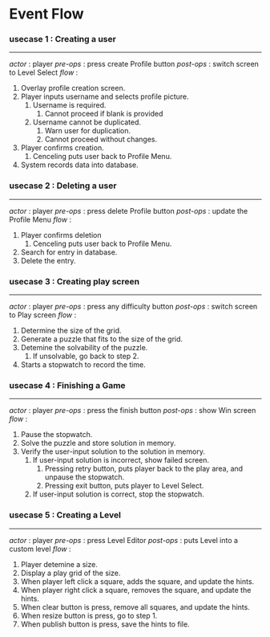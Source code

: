 # Event Flow

### usecase 1 : Creating a user
---------------------------------
*actor*     : player
*pre-ops*   : press create Profile button
*post-ops*  : switch screen to Level Select
*flow*      : 
1. Overlay profile creation screen.
2. Player inputs username and selects profile picture.
   1. Username is required.
      1. Cannot proceed if blank is provided
   2. Username cannot be duplicated.
      1. Warn user for duplication.
      2. Cannot proceed without changes.
3. Player confirms creation.
   1. Cenceling puts user back to Profile Menu.
4. System records data into database.

### usecase 2 : Deleting a user
---------------------------------
*actor*     : player
*pre-ops*   : press delete Profile button
*post-ops*  : update the Profile Menu
*flow*      :
1. Player confirms deletion
   1. Cenceling puts user back to Profile Menu.
2. Search for entry in database.
3. Delete the entry.

### usecase 3 : Creating play screen
------------------------------------
*actor*     : player
*pre-ops*   : press any difficulty button
*post-ops*  : switch screen to Play screen
*flow*      :
1. Determine the size of the grid.
2. Generate a puzzle that fits to the size of the grid.
3. Detemine the solvability of the puzzle.
   1. If unsolvable, go back to step 2.
4. Starts a stopwatch to record the time.
 
### usecase 4 : Finishing a Game
----------------------------------
*actor*     : player
*pre-ops*   : press the finish button
*post-ops*  : show Win screen
*flow*      : 
1. Pause the stopwatch.
2. Solve the puzzle and store solution in memory.
3. Verify the user-input solution to the solution in memory.
   1. If user-input solution is incorrect, show failed screen.
      1. Pressing retry button, puts player back to the play area, and unpause the stopwatch.
      2. Pressing exit button, puts player to Level Select.
   2. If user-input solution is correct, stop the stopwatch.

### usecase 5 : Creating a Level
---------------------------------
*actor*     : player
*pre-ops*   : press Level Editor
*post-ops*  : puts Level into a custom level
*flow*      :
1. Player detemine a size.
2. Display a play grid of the size.
3. When player left click a square, adds the square, and update the hints.
4. When player right click a square, removes the square, and update the hints.
5. When clear button is press, remove all squares, and update the hints.
6. When resize button is press, go to step 1.
7. When publish button is press, save the hints to file.